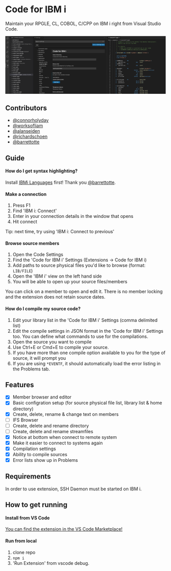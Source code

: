 # Code for IBM i

Maintain your RPGLE, CL, COBOL, C/CPP on IBM i right from Visual Studio Code.

![](media/image.png)

## Contributors

* [@connorholyday](https://github.com/connorholyday)
* [@worksofliam](https://github.com/worksofliam)
* [@alanseiden](https://github.com/alanseiden)
* [@richardschoen](https://github.com/richardschoen)
* [@barrettotte](https://github.com/barrettotte)

## Guide

#### How do I get syntax highlighting?

Install [IBMi Languages](https://marketplace.visualstudio.com/items?itemName=barrettotte.ibmi-languages) first! Thank you [@barrettotte](https://github.com/barrettotte).

#### Make a connection

1. Press F1
2. Find 'IBM i: Connect'
3. Enter in your connection details in the window that opens
4. Hit connect

Tip: next time, try using 'IBM i: Connect to previous'

#### Browse source members

1. Open the Code Settings
2. Find the 'Code for IBM i' Settings (Extensions -> Code for IBM i)
3. Add paths to source physical files you'd like to browse (format: `LIB/FILE`)
4. Open the 'IBM i' view on the left hand side
5. You will be able to open up your source files/members

You can click on a member to open and edit it. There is no member locking and the extension does not retain source dates.

#### How do I compile my source code?

1. Edit your library list in the 'Code for IBM i' Settings (comma delimited list)
2. Edit the compile settings in JSON format in the 'Code for IBM i' Settings too. You can define what commands to use for the compilations.
3. Open the source you want to compile
4. Use Ctrl+E or Cmd+E to compile your source.
5. If you have more than one compile option available to you for the type of source, it will prompt you
6. If you are using `*EVENTF`, it should automatically load the error listing in the Problems tab.

## Features

* [X] Member browser and editor
* [X] Basic configration setup (for source physical file list, library list & home directory)
* [X] Create, delete, rename & change text on members
* [ ] IFS Browser
* [ ] Create, delete and rename directory
* [ ] Create, delete and rename streamfiles
* [X] Notice at bottom when connect to remote system
* [X] Make it easier to connect to systems again
* [X] Compilation settings
* [X] Ability to compile sources
* [X] Error lists show up in Problems

## Requirements

In order to use extension, SSH Daemon must be started on IBM i.

## How to get running

#### Install from VS Code

[You can find the extension in the VS Code Marketplace!](https://marketplace.visualstudio.com/items?itemName=HalcyonTechLtd.code-for-ibmi)

#### Run from local

1. clone repo
2. `npm i`
3. 'Run Extension' from vscode debug.
